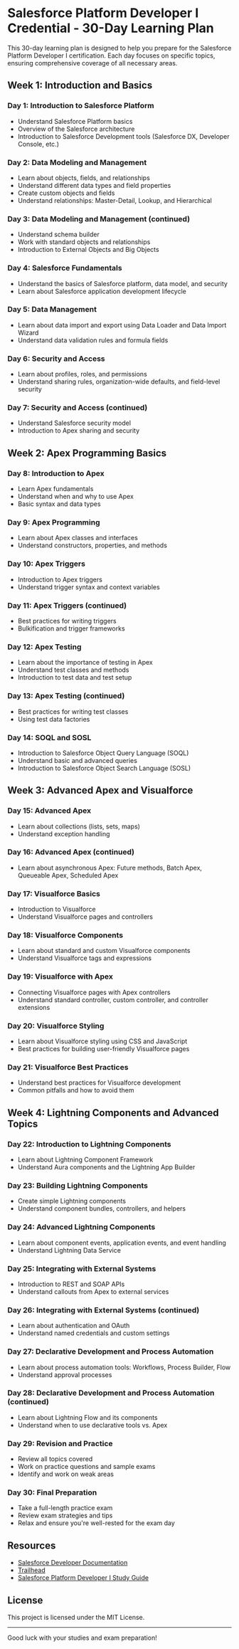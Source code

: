 # Salesforce Platform Developer I Credential - 30-Day Learning Plan

This 30-day learning plan is designed to help you prepare for the Salesforce Platform Developer I certification. Each day focuses on specific topics, ensuring comprehensive coverage of all necessary areas.

## Week 1: Introduction and Basics

### Day 1: Introduction to Salesforce Platform
- Understand Salesforce Platform basics
- Overview of the Salesforce architecture
- Introduction to Salesforce Development tools (Salesforce DX, Developer Console, etc.)

### Day 2: Data Modeling and Management
- Learn about objects, fields, and relationships
- Understand different data types and field properties
- Create custom objects and fields
- Understand relationships: Master-Detail, Lookup, and Hierarchical

### Day 3: Data Modeling and Management (continued)
- Understand schema builder
- Work with standard objects and relationships
- Introduction to External Objects and Big Objects

### Day 4: Salesforce Fundamentals
- Understand the basics of Salesforce platform, data model, and security
- Learn about Salesforce application development lifecycle

### Day 5: Data Management
- Learn about data import and export using Data Loader and Data Import Wizard
- Understand data validation rules and formula fields

### Day 6: Security and Access
- Learn about profiles, roles, and permissions
- Understand sharing rules, organization-wide defaults, and field-level security

### Day 7: Security and Access (continued)
- Understand Salesforce security model
- Introduction to Apex sharing and security

## Week 2: Apex Programming Basics

### Day 8: Introduction to Apex
- Learn Apex fundamentals
- Understand when and why to use Apex
- Basic syntax and data types

### Day 9: Apex Programming
- Learn about Apex classes and interfaces
- Understand constructors, properties, and methods

### Day 10: Apex Triggers
- Introduction to Apex triggers
- Understand trigger syntax and context variables

### Day 11: Apex Triggers (continued)
- Best practices for writing triggers
- Bulkification and trigger frameworks

### Day 12: Apex Testing
- Learn about the importance of testing in Apex
- Understand test classes and methods
- Introduction to test data and test setup

### Day 13: Apex Testing (continued)
- Best practices for writing test classes
- Using test data factories

### Day 14: SOQL and SOSL
- Introduction to Salesforce Object Query Language (SOQL)
- Understand basic and advanced queries
- Introduction to Salesforce Object Search Language (SOSL)

## Week 3: Advanced Apex and Visualforce

### Day 15: Advanced Apex
- Learn about collections (lists, sets, maps)
- Understand exception handling

### Day 16: Advanced Apex (continued)
- Learn about asynchronous Apex: Future methods, Batch Apex, Queueable Apex, Scheduled Apex

### Day 17: Visualforce Basics
- Introduction to Visualforce
- Understand Visualforce pages and controllers

### Day 18: Visualforce Components
- Learn about standard and custom Visualforce components
- Understand Visualforce tags and expressions

### Day 19: Visualforce with Apex
- Connecting Visualforce pages with Apex controllers
- Understand standard controller, custom controller, and controller extensions

### Day 20: Visualforce Styling
- Learn about Visualforce styling using CSS and JavaScript
- Best practices for building user-friendly Visualforce pages

### Day 21: Visualforce Best Practices
- Understand best practices for Visualforce development
- Common pitfalls and how to avoid them

## Week 4: Lightning Components and Advanced Topics

### Day 22: Introduction to Lightning Components
- Learn about Lightning Component Framework
- Understand Aura components and the Lightning App Builder

### Day 23: Building Lightning Components
- Create simple Lightning components
- Understand component bundles, controllers, and helpers

### Day 24: Advanced Lightning Components
- Learn about component events, application events, and event handling
- Understand Lightning Data Service

### Day 25: Integrating with External Systems
- Introduction to REST and SOAP APIs
- Understand callouts from Apex to external services

### Day 26: Integrating with External Systems (continued)
- Learn about authentication and OAuth
- Understand named credentials and custom settings

### Day 27: Declarative Development and Process Automation
- Learn about process automation tools: Workflows, Process Builder, Flow
- Understand approval processes

### Day 28: Declarative Development and Process Automation (continued)
- Learn about Lightning Flow and its components
- Understand when to use declarative tools vs. Apex

### Day 29: Revision and Practice
- Review all topics covered
- Work on practice questions and sample exams
- Identify and work on weak areas

### Day 30: Final Preparation
- Take a full-length practice exam
- Review exam strategies and tips
- Relax and ensure you're well-rested for the exam day

## Resources
- [Salesforce Developer Documentation](https://developer.salesforce.com/docs/)
- [Trailhead](https://trailhead.salesforce.com/en/home)
- [Salesforce Platform Developer I Study Guide](https://trailhead.salesforce.com/help)

## License
This project is licensed under the MIT License.

---

Good luck with your studies and exam preparation!

